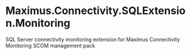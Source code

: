 # Maximus.Connectivity.SQLExtension.Monitoring
SQL Server connectivity monitoring extension for Maximus Connectivity Monitoring SCOM management pack
